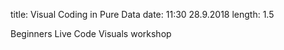 title: Visual Coding in Pure Data
date: 11:30 28.9.2018
length: 1.5

Beginners Live Code Visuals workshop

